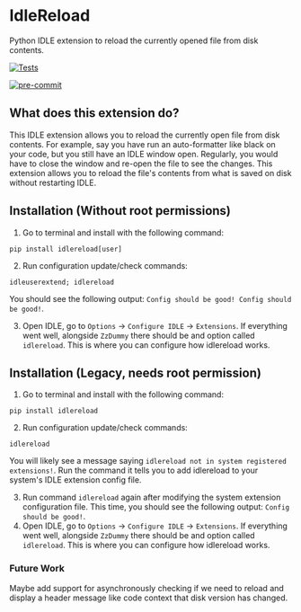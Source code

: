 # IdleReload
Python IDLE extension to reload the currently opened file from disk contents.

[![Tests](https://github.com/CoolCat467/idlereload/actions/workflows/tests.yml/badge.svg?branch=main)](https://github.com/CoolCat467/idlereload/actions/workflows/tests.yml)
<!-- BADGIE TIME -->

[![pre-commit](https://img.shields.io/badge/pre--commit-enabled-brightgreen?logo=pre-commit)](https://github.com/pre-commit/pre-commit)

<!-- END BADGIE TIME -->

## What does this extension do?
This IDLE extension allows you to reload the currently open file from disk
contents. For example, say you have run an auto-formatter like black on
your code, but you still have an IDLE window open. Regularly, you would
have to close the window and re-open the file to see the changes. This
extension allows you to reload the file's contents from what is saved
on disk without restarting IDLE.

## Installation (Without root permissions)
1) Go to terminal and install with the following command:
```console
pip install idlereload[user]
```

2) Run configuration update/check commands:
```console
idleuserextend; idlereload
```

You should see the following output:
`Config should be good! Config should be good!`.

3) Open IDLE, go to `Options` -> `Configure IDLE` -> `Extensions`.
If everything went well, alongside `ZzDummy` there should be and
option called `idlereload`. This is where you can configure how
idlereload works.

## Installation (Legacy, needs root permission)
1) Go to terminal and install with the following command:
```console
pip install idlereload
```

2) Run configuration update/check commands:
```console
idlereload
```

You will likely see a message saying
`idlereload not in system registered extensions!`. Run the command
it tells you to add idlereload to your system's IDLE extension config file.

3) Run command `idlereload` again after modifying the system extension
configuration file. This time, you should see the following output:
`Config should be good!`.
4) Open IDLE, go to `Options` -> `Configure IDLE` -> `Extensions`.
If everything went well, alongside `ZzDummy` there should be and
option called `idlereload`. This is where you can configure how
idlereload works.


### Future Work
Maybe add support for asynchronously checking if we need to reload and
display a header message like code context that disk version has changed.
